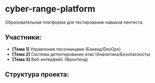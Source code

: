 # cyber-range-platform

Образовательная платформа для тестирования навыков пентеста.

## Участники:
- **[Тема 1]** Управление песочницами (Бэкенд/DevOps)
- **[Тема 2]** Система детектирования атак (Аналитика/Безопасность) 
- **[Тема 3]** Веб-интерфейс (Фронтенд)

## Структура проекта:
